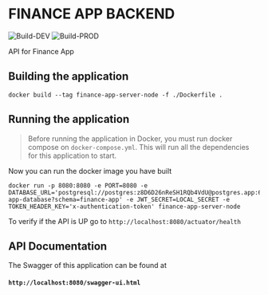 # FINANCE APP BACKEND
![Build-DEV](https://github.com/viictrp/finance-app-backend/actions/workflows/build-dev.yml/badge.svg) ![Build-PROD](https://github.com/viictrp/finance-app-backend/actions/workflows/build-prod.yml/badge.svg)

API for Finance App

## Building the application

    docker build --tag finance-app-server-node -f ./Dockerfile .

## Running the application

> Before running the application in Docker, you must run docker compose on `docker-compose.yml`.
> This will run all the dependencies for this application to start.

Now you can run the docker image you have built

    docker run -p 8080:8080 -e PORT=8080 -e DATABASE_URL='postgresql://postgres:z8D6D26nReSH1RQb4VdU@postgres.app:6787/finance-app-database?schema=finance-app' -e JWT_SECRET=LOCAL_SECRET -e TOKEN_HEADER_KEY='x-authentication-token' finance-app-server-node

To verify if the API is UP go to `http://localhost:8080/actuator/health`

## API Documentation

The Swagger of this application can be found at <br>

#### `http://localhost:8080/swagger-ui.html`
